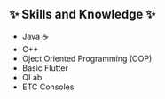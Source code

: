 ## :sparkles: Skills and Knowledge :sparkles:

* Java :coffee:
* C++
* Oject Oriented Programming (OOP)
* Basic Flutter
* QLab
* ETC Consoles 
